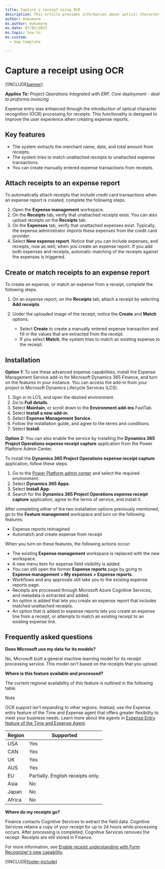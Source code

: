 ```yaml
---
title: Capture a receipt using OCR
description: This article provides information about optical character recognition (OCR) processing for receipts.
author: mukumarm
ms.author: mukumarm
ms.date: 07/02/2025
ms.topic: how-to
ms.custom: 
  - bap-template

---
```


# Capture a receipt using OCR

[!INCLUDE[banner](../includes/banner.md)]

_**Applies To:** Project Operations Integrated with ERP, Core deployment - deal to proforma invoicing_

Expense entry was enhanced through the introduction of optical character recognition (OCR) processing for receipts. This functionality is designed to improve the user experience when creating expense reports.

## Key features

- The system extracts the merchant name, date, and total amount from receipts.
- The system tries to match unattached receipts to unattached expense transactions.
- You can create manually entered expense transactions from receipts.

## Attach receipts to an expense report

To automatically attach receipts that include credit card transactions when an expense report is created, complete the following steps.

  1. Open the **Expense management** workspace.
  2. On the **Receipts** tab, verify that unattached receipts exist. You can also upload receipts on the **Receipts** tab.
  3. On the **Expenses** tab, verify that unattached expenses exist. Typically, the expense administrator imports these expenses from the credit card provider.
  4. Select **New expense report**. Notice that you can include expenses, and receipts, now as well, when you create an expense report. If you add both expenses and receipts, automatic matching of the receipts against the expenses is triggered.

## Create or match receipts to an expense report
To create an expense, or match an expense from a receipt, complete the following steps.

  1. On an expense report, on the **Receipts** tab, attach a receipt by selecting **Add receipts**.
  2. Under the uploaded image of the receipt, notice the **Create** and **Match** options.

      - Select **Create** to create a manually entered expense transaction and fill in the values that are extracted from the receipt.
      - If you select **Match**, the system tries to match an existing expense to the receipt.

## Installation

**Option 1:** To use these advanced expense capabilities, install the Expense Management Service add-in for Microsoft Dynamics 365 Finance, and turn on the features in your instance. You can access the add-in from your project in Microsoft Dynamics Lifecycle Services (LCS).

1. Sign in to LCS, and open the desired environment.
2. Go to **Full details**.
3. Select **Maintain**, or scroll down to the **Environment add-ins** FastTab.
4. Select **Install a new add-in**.
5. Select **Expense Management Service**.
6. Follow the installation guide, and agree to the terms and conditions.
7. Select **Install**.

**Option 2:** You can also enable the service by installing the **Dynamics 365 Project Operations expense receipt capture** application from the Power Platform Admin Center. 

To install the **Dynamics 365 Project Operations expense receipt capture** application, follow these steps.

1. Go to the [Power Platform admin center](https://admin.powerplatform.microsoft.com/resources/applications) and select the required environment.  
3. Select **Dynamics 365 Apps**.  
4. Select **Install App**.  
5. Search for the **Dynamics 365 Project Operations expense receipt capture** application, agree to the terms of service, and install it.
   
After completing either of the two installation options previously mentioned, go to the **Feature management** workspace and turn on the following features: 

- Expense reports reimagined
- Automatch and create expense from receipt

When you turn on these features, the following actions occur:

- The existing **Expense management** workspace is replaced with the new workspace.
- A new menu item for expense field visibility is added.
- You can still open the former **Expense reports** page by going to **Expense management > My expenses > Expense reports**.
- Workflows and any approvals still take you to the existing expense reports page.
- Receipts are processed through Microsoft Azure Cognitive Services, and metadata is extracted and added.
- An option is added that lets you create an expense report that includes matched unattached receipts.
- An option that is added to expense reports lets you create an expense line from a receipt, or attempts to match an existing receipt to an existing expense line.

## Frequently asked questions

**Does Microsoft use my data for its models?**

No, Microsoft built a general machine learning model for its receipt processing service. This model isn't based on the receipts that you upload.

**Where is this feature available and processed?**

The current regional availability of this feature is outlined in the following table.
> [!NOTE]
> OCR support isn’t expanding to other regions. Instead, use the Expense entry feature of the Time and Expense agent that offers greater flexibility to meet your business needs. Learn more about the agents in [Expense Entry feature of the Time and Expense Agent](expense-agent-overview.md).

| Region | Supported                         |
|--------|-----------------------------------|
| USA    | Yes                               |
| CAN    | Yes                               |
| UK     | Yes                               |
| AUS    | Yes                               |
| EU     | Partially. English receipts only. |
| Asia   | No                                |
| Japan  | No                                |
| Africa | No                                |

**Where do my receipts go?**

Finance contacts Cognitive Services to extract the field data. Cognitive Services retains a copy of your receipt for up to 24 hours while processing occurs. After processing is completed, Cognitive Services removes the receipt. Receipts are still stored in Finance.

For more information, see [Enable receipt understanding with Form Recognizer's new capability](https://azure.microsoft.com/blog/enable-receipt-understanding-with-form-recognizer-s-new-capability/).


[!INCLUDE[footer-include](../includes/footer-banner.md)]
